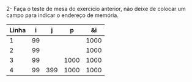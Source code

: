 2- Faça o teste de mesa do exercício anterior, não deixe de colocar um campo para indicar o endereço de memória.

 | Linha | i | j | p | &i |
 | ----- | - | - | - | -- |
 | 1 | 99 |  |  | 1000 |
 | 2 | 99 |  |  | 1000 |
 | 3 | 99 |  | 1000 | 1000 |
 | 4 | 99 | 399 | 1000 | 1000 |
